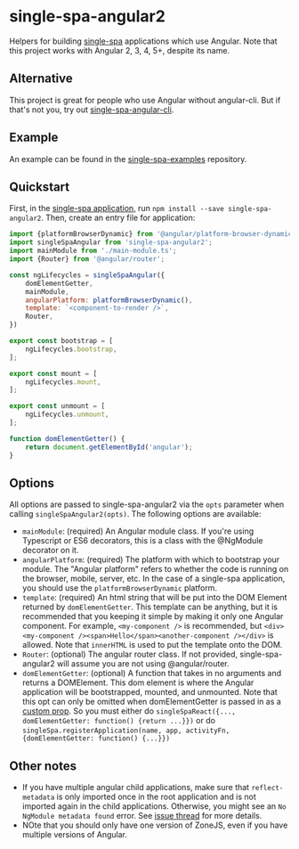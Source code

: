 # single-spa-angular2
Helpers for building [single-spa](https://github.com/CanopyTax/single-spa) applications which use Angular. Note that this project works with Angular 2, 3, 4, 5+, despite its name.

## Alternative
This project is great for people who use Angular without angular-cli. But if that's not you, try out [single-spa-angular-cli](https://github.com/PlaceMe-SAS/single-spa-angular-cli).

## Example
An example can be found in the [single-spa-examples](https://github.com/CanopyTax/single-spa-examples/blob/master/src/angular2/angular2.app.js) repository.

## Quickstart
First, in the [single-spa application](https://github.com/CanopyTax/single-spa/blob/master/docs/applications.md#registered-applications), run `npm install --save single-spa-angular2`. Then, create an entry file for application:

```js
import {platformBrowserDynamic} from '@angular/platform-browser-dynamic';
import singleSpaAngular from 'single-spa-angular2';
import mainModule from './main-module.ts';
import {Router} from '@angular/router';

const ngLifecycles = singleSpaAngular({
	domElementGetter,
	mainModule,
	angularPlatform: platformBrowserDynamic(),
	template: `<component-to-render />`,
	Router,
})

export const bootstrap = [
	ngLifecycles.bootstrap,
];

export const mount = [
	ngLifecycles.mount,
];

export const unmount = [
	ngLifecycles.unmount,
];

function domElementGetter() {
	return document.getElementById('angular');
}
```

## Options

All options are passed to single-spa-angular2 via the `opts` parameter when calling `singleSpaAngular2(opts)`. The following options are available:

- `mainModule`: (required) An Angular module class. If you're using Typescript or ES6 decorators, this is a class with the @NgModule decorator on it.
- `angularPlatform`: (required) The platform with which to bootstrap your module. The "Angular platform" refers to whether the code is running on the browser, mobile, server, etc. In the case of a single-spa application, you should use the `platformBrowserDynamic` platform.
- `template`: (required) An html string that will be put into the DOM Element returned by `domElementGetter`. This template can be anything, but it is recommended that you keeping it simple by making it only one Angular component. For example, `<my-component />` is recommended, but `<div><my-component /><span>Hello</span><another-component /></div>` is allowed. Note that `innerHTML` is used to put the template onto the DOM.
- `Router`: (optional) The angular router class. If not provided, single-spa-angular2 will assume you are not using @angular/router.
- `domElementGetter`: (optional) A function that takes in no arguments and returns a DOMElement. This dom element is where the Angular application will be bootstrapped, mounted, and unmounted.
    Note that this opt can only be omitted when domElementGetter is passed in as a [custom prop](https://github.com/CanopyTax/single-spa/blob/master/docs/applications.md#custom-props). So you must either
    do `singleSpaReact({..., domElementGetter: function() {return ...}})` or do `singleSpa.registerApplication(name, app, activityFn, {domElementGetter: function() {...}})`

## Other notes
- If you have multiple angular child applications, make sure that `reflect-metadata` is only imported once in the root application and is not imported again in the child applications. Otherwise, you might see an `No NgModule metadata found` error. See [issue thread](https://github.com/CanopyTax/single-spa-angular2/issues/2#issuecomment-347864894) for more details.
- NOte that you should only have one version of ZoneJS, even if you have multiple versions of Angular.
